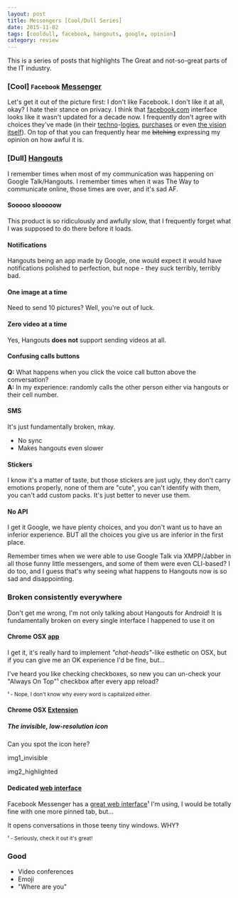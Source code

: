 ```yaml
---
layout: post
title: Messengers [Cool/Dull Series]
date: 2015-11-02
tags: [cooldull, facebook, hangouts, google, opinion]
category: review
---
```


This is a series of posts that highlights The Great and not-so-great parts of the IT industry.

### [Cool] <small>Facebook</small> [Messenger][fb_web] <small>[<i class="mdi mdi-google-play"></i>][fb_play] [<i class="mdi mdi-apple"></i>][fb_apple]</small>

Let's get it out of the picture first: I don't like Facebook. I don't like it at all, okay? I hate their stance on privacy. I think that [facebook.com][fb] interface looks like it wasn't updated for a decade now. I frequently don't agree with choices they've made (in their [techno][hhvm]-[logies][react], [purchases][fb_buys_oculus] or even [the vision itself][fb_privacy]). On top of that you can frequently hear me ~~bitching~~ expressing my opinion on how awful it is.


### [Dull] [Hangouts][hangouts_web] <small>[<i class="mdi mdi-google-play"></i>][hangouts_play] [<i class="mdi mdi-apple"></i>][hangouts_apple] [<i class="mdi mdi-google-chrome"></i>][hangouts_app] [<i class="mdi mdi-google-chrome"></i>][hangouts_ext]</small>

I remember times when most of my communication was happening on Google Talk/Hangouts. I remember times when it was The Way to communicate online, those times are over, and it's sad AF.


#### Sooooo slooooow

This product is so ridiculously and awfully slow, that I frequently forget what I was supposed to do there before it loads.


#### Notifications

Hangouts being an app made by Google, one would expect it would have notifications polished to perfection, but nope - they suck terribly, terribly bad.


#### One image at a time

Need to send 10 pictures? Well, you're out of luck.


#### Zero video at a time

Yes, Hangouts **does not** support sending videos at all.


#### Confusing calls buttons

**Q:** What happens when you click the voice call button above the conversation?<br>
**A:** In my experience: randomly calls the other person either via hangouts or their cell number.


#### SMS

It's just fundamentally broken, mkay.

* No sync
* Makes hangouts even slower


#### Stickers

I know it's a matter of taste, but those stickers are just ugly, they don't carry emotions properly, none of them are "cute", you can't identify with them, you can't add custom packs. It's just better to never use them.


#### No API

I get it Google, we have plenty choices, and you don't want us to have an inferior experience. BUT all the choices you give us are inferior in the first place.

Remember times when we were able to use Google Talk via XMPP/Jabber in all those funny little messengers, and some of them were even CLI-based? I do too, and I guess that's why seeing what happens to Hangouts now is so sad and disappointing.


### Broken consistently everywhere

Don't get me wrong, I'm not only talking about Hangouts for Android! It is fundamentally broken on every single interface I happened to use it on


#### Chrome OSX [app][hangouts_app]

I get it, it's really hard to implement _"chat-heads"_-like esthetic on OSX, but if you can give me an OK experience I'd be fine, but...

I've heard you like checking checkboxes, so new you can un-check your "Always On Top"¹ checkbox after every app reload?

<small>¹ - Nope, I don't know why every word is capitalized either.</small>


#### Chrome OSX [Extension][hangouts_ext]

##### The invisible, low-resolution icon

Can you spot the icon here?

img1_invisible

img2_highlighted


#### Dedicated [web interface][hangouts_web]

Facebook Messenger has a [great web interface][fb_web]¹ I'm using, I would be totally fine with one more pinned tab, but...

It opens conversations in those teeny tiny windows. WHY‽

<small>¹ - Seriously, check it out it's great!</small>


### Good

* Video conferences
* Emoji
* "Where are you"


[fb]: https://facebook.com
[fb_web]: https://www.messenger.com
[fb_play]: https://play.google.com/store/apps/details?id=com.facebook.orca
[fb_apple]: https://itunes.apple.com/us/app/messenger/id454638411?mt=8
[hhvm]: http://hhvm.com/
[react]: https://facebook.github.io/react/
[fb_buys_oculus]: https://www.facebook.com/zuck/posts/10101319050523971
[fb_privacy]: http://www.theguardian.com/technology/2010/jan/11/facebook-privacy

[hangouts_app]: https://chrome.google.com/webstore/detail/google-hangouts/knipolnnllmklapflnccelgolnpehhpl?hl=en "Chrome App"
[hangouts_ext]: https://chrome.google.com/webstore/detail/google-hangouts/nckgahadagoaajjgafhacjanaoiihapd "Chrome Extension"
[hangouts_web]: https://hangouts.google.com/
[hangouts_play]: https://play.google.com/store/apps/details?id=com.google.android.talk
[hangouts_apple]: https://itunes.apple.com/us/app/hangouts/id643496868?mt=8
